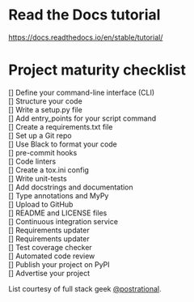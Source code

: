 Read the Docs tutorial
=======================================
https://docs.readthedocs.io/en/stable/tutorial/


Project maturity checklist
=======================================
[] Define your command-line interface (CLI) </br>
[] Structure your code </br>
[] Write a setup.py file </br>
[] Add entry_points for your script command </br>
[] Create a requirements.txt file </br>
[] Set up a Git repo </br>
[] Use Black to format your code </br>
[] pre-commit hooks </br>
[] Code linters </br>
[] Create a tox.ini config </br>
[] Write unit-tests </br>
[] Add docstrings and documentation </br>
[] Type annotations and MyPy </br>
[] Upload to GitHub </br>
[] README and LICENSE files </br>
[] Continuous integration service </br>
[] Requirements updater </br>
[] 	Requirements updater </br>
[] Test coverage checker </br>
[] Automated code review </br>
[] Publish your project on PyPI </br>
[] Advertise your project </br>

List courtesy of full stack geek <a href="https://twitter.com/postrational" target="_blank">@postrational</a>.
